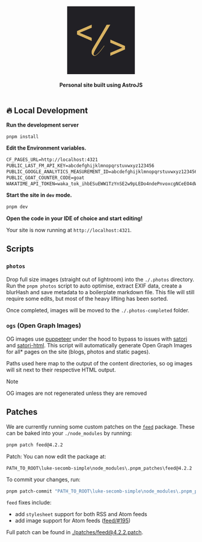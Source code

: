 <div align="center">
  <br>
  <br>
  <img alt="luke-secomb-simple" src="./public/favicon.jpg" width="180">
  <br>
  <br>
  <strong>Personal site built using AstroJS</strong>
</div>
<br>

## 🔥 Local Development

**Run the development server**

```shell
pnpm install
```

**Edit the Environment variables.**

```env
CF_PAGES_URL=http://localhost:4321
PUBLIC_LAST_FM_API_KEY=abcdefghijklmnopqrstuvwxyz123456
PUBLIC_GOOGLE_ANALYTICS_MEASUREMENT_ID=abcdefghijklmnopqrstuvwxyz123456
PUBLIC_GOAT_COUNTER_CODE=goat
WAKATIME_API_TOKEN=waka_tok_ihbESuEWW1TzYnSE2w9pLEDo4ndePnvoxcgNCeEO4dWn77Noj03y8lZtwaaHwswcbqRIrPju5mCrI0yB
```

**Start the site in `dev` mode.**

```sh
pnpm dev
```

**Open the code in your IDE of choice and start editing!**

Your site is now running at `http://localhost:4321`.

## Scripts

### `photos`

Drop full size images (straight out of lightroom) into the `./.photos` directory. Run the `pnpm photos` script to auto optimise, extract EXIF data, create a blurHash and save metadata to a boilerplate markdown file. This file will still require some edits, but most of the heavy lifting has been sorted.

Once completed, images will be moved to the `./.photos-completed` folder.

### `ogs` (Open Graph Images)

OG images use [puppeteer](https://pptr.dev/) under the hood to bypass to issues with [satori](https://github.com/vercel/satori/issues/656) and [satori-html](https://github.com/natemoo-re/satori-html/issues/20). This script will automatically generate Open Graph Images for all* pages on the site (blogs, photos and static pages).

Paths used here map to the output of the content directories, so og images will sit next to their respective HTML output.

> [!NOTE]
> OG images are not regenerated unless they are removed

## Patches

We are currently running some custom patches on the [`feed`](https://github.com/jpmonette/feed) package. These can be baked into your `./node_modules` by running:

```bash
pnpm patch feed@4.2.2
```

Patch: You can now edit the package at:

```
PATH_TO_ROOT\luke-secomb-simple\node_modules\.pnpm_patches\feed@4.2.2
```

To commit your changes, run:

```bash
pnpm patch-commit "PATH_TO_ROOT\luke-secomb-simple\node_modules\.pnpm_patches\feed@4.2.2"
```
  
`feed` fixes include:
- add `stylesheet` support for both RSS and Atom feeds
- add image support for Atom feeds ([feed/#195](https://github.com/jpmonette/feed/issues/195))

Full patch can be found in [./patches/feed@4.2.2.patch](./patches/feed@4.2.2.patch).